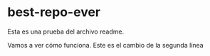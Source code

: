 # best-repo-ever

Esta es una prueba del archivo readme.

Vamos a ver cómo funciona. Este es el cambio de la segunda línea
